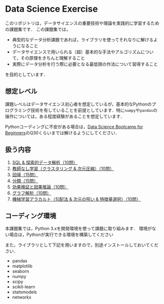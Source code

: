 # Data Science Exercise
このリポジトリは，データサイエンスの重要技術や理論を実践的に学習するための課題集です．
この課題集では，
* 典型的なデータ分析課題であれば，ライブラリを使ってそれなりに解けるようになること
* データサイエンスで用いられる（超）基本的な手法やアルゴリズムについて，その原理をきちんと理解すること
* 実際にデータ分析を行う際に必要となる最低限の作法について習得すること

を目的としています．


## 想定レベル
課題レベルはデータサイエンス初心者を想定しているが，基本的なPythonのプログラミング技術を有していることを前提としています．特に``numpy``や``pandas``の操作については，ある程度経験があることを想定しています．

Pythonコーディングに不安がある場合は，[Data Science Bootcamp for Beginners](https://github.com/trycycle/data-science-bootcamp)のQ30くらいまでは解けるようにしてください．


## 扱う内容
1. [SQL & 探索的データ解析（10問）](/exploratory-data-analaysis.ipynb)
2. [教師なし学習（クラスタリング & 次元圧縮）（10問）](/unsupervised-learning.ipynb)
3. [回帰（15問）](/regression.ipynb)
4. [分類（15問）](/classification.ipynb)
5. [効果検証と因果推論（10問）](/causal-analysis.ipynb)
6. [グラフ解析（10問）](/graph-analysis.ipynb)
7. [機械学習アラカルト（勾配法 & 次元の呪い & 特徴量選択）（10問）](/misc.ipynb)



## コーディング環境
本課題集では，Python 3.xを開発環境を使って課題に取り組みます．
環境がない場合は，Pythonが実行できる環境を構築してください

また，ライブラリとして下記を用いますので，別途インストールしておいてください．
* pandas
* matplotlib
* seaborn
* numpy
* scipy
* scikit-learn
* statsmodels
* networkx

